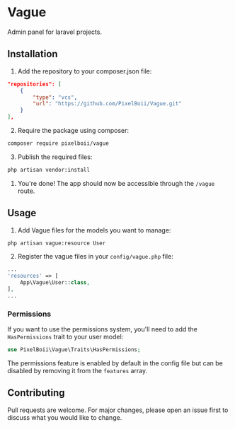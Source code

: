 # Vague

Admin panel for laravel projects.

## Installation

1. Add the repository to your composer.json file:

```json
"repositories": [
    {
        "type": "vcs",
        "url": "https://github.com/PixelBoii/Vague.git"
    }
],
```

2. Require the package using composer:

```bash
composer require pixelboii/vague
```

3. Publish the required files:

```bash
php artisan vendor:install
```

1. You're done! The app should now be accessible through the `/vague` route.

## Usage

1. Add Vague files for the models you want to manage:

```bash
php artisan vague:resource User
```

2. Register the vague files in your `config/vague.php` file:

```php
...
'resources' => [
    App\Vague\User::class,
],
...
```

### Permissions

If you want to use the permissions system, you'll need to add the `HasPermissions` trait to your user model:

```php
use PixelBoii\Vague\Traits\HasPermissions;
```

The permissions feature is enabled by default in the config file but can be disabled by removing it from the `features` array.

## Contributing

Pull requests are welcome. For major changes, please open an issue first to discuss what you would like to change.
